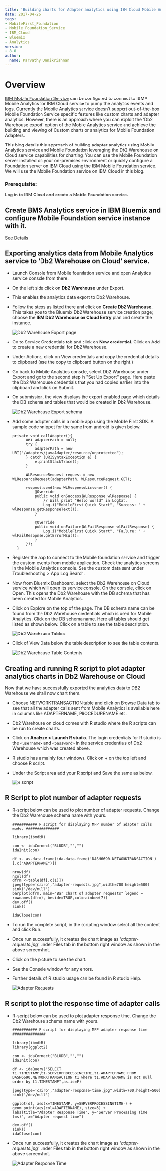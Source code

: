 ```yaml
---
title: 'Building charts for Adapter analytics using IBM Cloud Mobile Analytics service and IBM Mobile Foundation Service'
date: 2017-04-26
tags:
- MobileFirst_Foundation
- Mobile_Foundation_Service
- IBM_Cloud
- Bluemix
- Analytics
version:
- 8.0
author:
  name: Parvathy Unnikrishnan
---
```


# Overview

[IBM Mobile Foundation Service](https://console.bluemix.net/catalog/services/mobile-foundation) can be configured to connect to IBM® Mobile Analytics for IBM Cloud service to pump the analytics events and logs. Currently the Mobile Analytics service doesn’t support out-of-the-box Mobile Foundation Service specific features like custom charts and adapter analytics.  However, there is an approach where you can exploit the ’Db2 Warehouse export’ option of the Mobile Analytics service and achieve the building and viewing of Custom charts or analytics for Mobile Foundation Adapters.

This blog details this approach of building adapter analytics using Mobile Analytics service and Mobile Foundation leveraging the Db2 Warehouse on Cloud service capabilities for charting. You can use the Mobile Foundation server installed on your on-premises environment or quickly configure a Foundation server on IBM Cloud using the IBM Mobile Foundation service. We will use the Mobile Foundation service on IBM Cloud in this blog.

### Prerequisite:
Log in to IBM Cloud and create a Mobile Foundation service.

## Create BMS Analytics service in IBM Bluemix and configure Mobile Foundation service instance with it.
[See Details](https://mobilefirstplatform.ibmcloud.com/blog/2016/07/11/analytics-bm-service/)

## Exporting analytics data from Mobile Analytics service to ‘Db2 Warehouse on Cloud’ service.

- Launch Console from Mobile foundation service and open Analytics service console from there.
- On the left side click on **Db2 Warehouse** under Export.
- This enables the analytics data export to Db2 Warehouse.
- Follow the steps as listed there and click on **Create Db2 Warehouse**. This takes you to the Bluemix Db2 Warehouse service creation page; choose the **IBM Db2 Warehouse on Cloud Entry** plan and create the instance.

  ![Db2 Warehouse Export page]({{site.baseurl}}/assets/blog/2017-04-26-adapter-analytics-using-analytics-and-dashdb-analytics-service/db2-warehouse-export-page.png)
- Go to Service Credentials tab and click on **New credential**. Click on Add to create a new credential for Db2 Warehouse.
- Under Actions, click on View credentials and copy the credential details to clipboard (use the copy to clipboard button on the right.)
- Go back to Mobile Analytics console, select Db2 Warehouse under Export and go to the second step in "Set Up Export" page.  Here paste the Db2 Warehouse credentials that you had copied earlier into the clipboard and click on Submit.
- On submission, the view displays the export enabled page which details the DB schema and tables that would be created in Db2 Warehouse.

  ![Db2 Warehouse Export schema]({{site.baseurl}}/assets/blog/2017-04-26-adapter-analytics-using-analytics-and-dashdb-analytics-service/db2-warehouse-export-schema.png)
- Add some adapter calls in a mobile app using the Mobile First SDK. A sample code snippet for the same from android is given below.


  ```
  private void callAdapter(){
        URI adapterPath = null;
        try {
            adapterPath = new URI("/adapters/javaAdapter/resource/unprotected");
        } catch (URISyntaxException e) {
            e.printStackTrace();
        }

        WLResourceRequest request = new WLResourceRequest(adapterPath, WLResourceRequest.GET);

        request.send(new WLResponseListener() {
            @Override
            public void onSuccess(WLResponse wlResponse) {
                // Will print "Hello world" in LogCat.
                Log.i("MobileFirst Quick Start", "Success: " + wlResponse.getResponseText());
            }

            @Override
            public void onFailure(WLFailResponse wlFailResponse) {
                Log.i("MobileFirst Quick Start", "Failure: " + wlFailResponse.getErrorMsg());
            }
        });
    }
    ```
- Register the app to connect to the Mobile foundation service and trigger the custom events from mobile application. Check the analytics screens in the Mobile Analytics console. See the custom data sent under Troubleshooting > App Log Search.
- Now from Bluemix Dashboard, select the Db2 Warehouse on Cloud service which will open its service console.  On the console, click on Open. This opens the Db2 Warehouse with the DB schema that has been created for Mobile Analytics.
- Click on Explore on the top of the page. The DB schema name can be found from the Db2 Warehouse credentials which is used for Mobile Analytics. Click on the DB schema name. Here all tables should get listed as shown below. Click on a table to see the table description.

  ![Db2 Warehouse Tables]({{site.baseurl}}/assets/blog/2017-04-26-adapter-analytics-using-analytics-and-dashdb-analytics-service/db2-warehouse-tables.png)

- Click of View Data below the table description to see the table contents.

  ![Db2 Warehouse Table Contents]({{site.baseurl}}/assets/blog/2017-04-26-adapter-analytics-using-analytics-and-dashdb-analytics-service/db2-warehouse-table-content.png)

## Creating and running R script to plot adapter analytics charts in Db2 Warehouse on Cloud

Now that we have successfully exported the analytics data to DB2 Warehouse we shall now chart them.

- Choose NETWORKTRANSACTION table and click on Browse Data tab to see that all the adapter calls sent from Mobile Analytics is available here in columns like ADAPTERNAME, PROCEDURENAME etc.
- Db2 Warehouse on cloud comes with R studio where the R scripts can be run to create charts.
- Click on **Analyze > Launch R studio**. The login credentials for R studio is the `<username>` and `<password>` in the service credentials of Db2 Warehouse which was created above.
- R studio has a mainly four windows. Click on + on the top left and choose R script.
- Under the Script area add your R script and Save the same as below.

  ![R script]({{site.baseurl}}/assets/blog/2017-04-26-adapter-analytics-using-analytics-and-dashdb-analytics-service/r-script-screen.png)

## R Script to plot number of adapter requests

- R-script below can be used to plot number of adapter requests. Change the Db2 Warehouse schema name with yours.

  ```
  ########### R script for displaying MFP number of adapter calls made. ###############

  library(ibmdbR)

  con <- idaConnect("BLUDB","","")
  idaInit(con)

  df <- as.data.frame(ida.data.frame('DASH6690.NETWORKTRANSACTION')[,c("ADAPTERNAME")])

  nrow(df)
  ncol(df)
  dfrm <-table(df[,c(1)])
  jpeg(type='cairo',"adapter-requests.jpg",width=700,height=500)
  sink('/dev/null')
  barplot(dfrm, main="Bar chart of adapter requests",legend = rownames(dfrm), beside=TRUE,col=rainbow(7))
  dev.off()
  sink()

  idaClose(con)
  ```
- To run the complete script, in the scripting window select all the content and click Run.
- Once run successfully, it creates the chart image as _'adapter-requests.jpg'_ under Files tab in the bottom right window as shown in the above screenshot.
- Click on the picture to see the chart.
- See the Console window for any errors.
- Further details of R studio usage can be found in R studio Help.

  ![Adapter Requests]({{site.baseurl}}/assets/blog/2017-04-26-adapter-analytics-using-analytics-and-dashdb-analytics-service/adapter-requests.png)

## R script to plot the response time of adapter calls

- R-script below can be used to plot adapter response time. Change the Db2 Warehouse schema name with yours.

  ```
  ########### R script for displaying MFP adapter response time ###############

  library(ibmdbR)
  library(ggplot2)

  con <- idaConnect("BLUDB","","")
  idaInit(con)

  df <- idaQuery("SELECT  t1.TIMESTAMP,t1.SERVERPROCESSINGTIME,t1.ADAPTERNAME FROM DASH6690.NETWORKTRANSACTION t1 where t1.ADAPTERNAME is not null order by t1.TIMESTAMP",as.is=F)

  jpeg(type='cairo',"adapter-response-time.jpg",width=700,height=500)
  sink('/dev/null')

  ggplot(df, aes(x=TIMESTAMP, y=SERVERPROCESSINGTIME)) +
  geom_point(aes(col=ADAPTERNAME), size=3) +
  labs(title="Adapter Response Time", y="Server Processing Time (ms)", x="Adapter request time")

  dev.off()
  sink()
  idaClose(con)
  ```
- Once run successfully, it creates the chart image as _'adapter-requests.jpg'_ under Files tab in the bottom right window as shown in the above screenshot.

  ![Adapter Response Time]({{site.baseurl}}/assets/blog/2017-04-26-adapter-analytics-using-analytics-and-dashdb-analytics-service/adapter-response-time.png)
